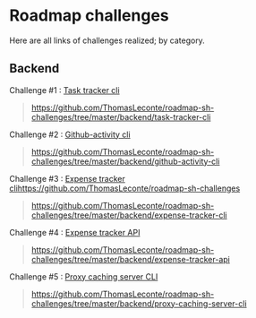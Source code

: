 # Roadmap challenges
Here are all links of challenges realized; by category.

## Backend
Challenge #1 : [Task tracker cli](https://roadmap.sh/projects/task-tracker)
> https://github.com/ThomasLeconte/roadmap-sh-challenges/tree/master/backend/task-tracker-cli

Challenge #2 : [Github-activity cli](https://roadmap.sh/projects/github-user-activity)
> https://github.com/ThomasLeconte/roadmap-sh-challenges/tree/master/backend/github-activity-cli

Challenge #3 : [Expense tracker cli](https://roadmap.sh/projects/expense-tracker)https://github.com/ThomasLeconte/roadmap-sh-challenges
> https://github.com/ThomasLeconte/roadmap-sh-challenges/tree/master/backend/expense-tracker-cli

Challenge #4 : [Expense tracker API](https://roadmap.sh/projects/expense-tracker-api)
> https://github.com/ThomasLeconte/roadmap-sh-challenges/tree/master/backend/expense-tracker-api

Challenge #5 : [Proxy caching server CLI](https://roadmap.sh/projects/caching-server)
> https://github.com/ThomasLeconte/roadmap-sh-challenges/tree/master/backend/proxy-caching-server-cli
